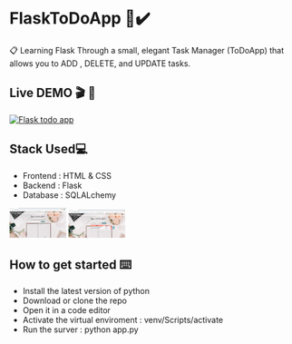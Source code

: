 # FlaskToDoApp 📑✔️
📋 Learning Flask Through a small, elegant Task Manager (ToDoApp) that allows you to ADD , DELETE, and UPDATE tasks.


## Live DEMO 🎬 🔽
[![Flask todo app](https://img.youtube.com/vi/Lo6o-l_OWiA/0.jpg)](http://www.youtube.com/watch?v=Lo6o-l_OWiA)

## Stack Used💻
- Frontend : HTML & CSS
- Backend : Flask 
- Database : SQLALchemy

<img src= "images/image1.png" width = "100">
<img src= "images/image2.png" width = "100">

## How to get started ⌨️
- Install the latest version of python
- Download or clone the repo
- Open it in a code editor
- Activate the virtual enviroment : venv/Scripts/activate
- Run the surver : python app.py 

